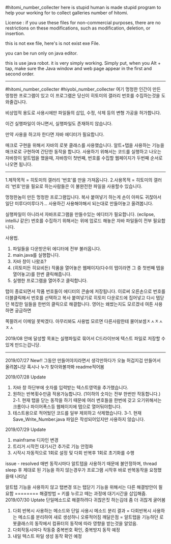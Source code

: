 #hitomi_number_collecter
here is stupid human is made stupid program to help your working for to collect galleries number of hitomi.

License
 : 
if you use these files for non-commercial purposes, there are no restrictions on these modifications, such as modification, deletion, or insertion.


this is not exe file, here's is not exist exe File.

you can be run only on java editor.

this is use java robot.
it is very simply working.
Simply put, when you Alt + tap, make sure the Java window and web page appear in the first and second order.

----------------------------------------------------------------------------------------------------------
#hitomi_number_collecter
#hiyobi_number_collecter
여기 멍청한 인간이 만든 멍청한 프로그램이 있고 이 프로그램은 당신이 히토미의 갤러리 번호를 수집하는것을 도와줄겁니다.

비상업적 용도로 사용시에만 파일들의 삽입, 수정, 삭제 등의 변형 가공을 허가합니다.

이건 실행파일이 아니면서, 실행파일도 존재하지 않습니다.

만약 사용을 하고자 한다면 자바 에디터가 필요합니다.

매크로 구현을 위해서 자바의 로봇 클래스를 사용했습니다.
알트+탭을 사용하는 기능을 매크로로 구현하여 간단한 동작을 합니다.
사용하기 위해서는 코드를 실행하고 나오는 자바창이 알트텝을 했을때,
자바창이 첫번째, 번호를 수집할 웹페이지가 두번째 순서로 나오면 됩니다.

----------------------------------------------------------------------------------------------------------
1.제작목적 = 히토미의 갤러리 '번호'를 만을 가져옵니다.
2.사용목적 = 히토미의 갤러리 '번호'만을 필요로 하는사람들은 이 불완전한 파일을 사용할수 있습니다.


멍청한놈이 만든 멍청한 프로그램입니다.
복사 붙여넣기 하는게 손이 아파도 귀찮아서
일단 미루다미루다가... 사용하긴 사용해야해서 되는대로 만들어놓고 올려봅니다.

실행파일이 아니라서 자바프로그램을 만들수있는 에디터가 필요합니다. (eclipse, intelliJ 같은)
번호를 수집하기 위해서는 위에 업로드 해놓은 자바 파일들이 전부 필요합니다.

사용법.
1. 파일들을 다운받은뒤 에디터에 전부 불러옵니다.
2. main.java를 실행합니다.
3. 자바 창이 나왔죠?
4. (히토미든 히요비든) 작품을 열어놓은 웹페이지(다수의 탭이라면 그 중 첫번째 탭을 열어놓고)를 한번 클릭해줍니다.
5. 실행한 프로그램을 열어주고 클릭합니다.

탭이 종료되면서 작품 번호들이 에디터의 콘솔에 저장됩니다.
이로써 오른손으로 번호를 더블클릭해서 번호를 선택하고 복사 붙여넣기로 히토미 다운로드에 집어넣고 다시 탭닫던 복잡한 일들을 한번의 클릭으로 해결합니다.
영어는 왜썼는지도 모르겠네 여튼 사용하면 궁금하면 

쪽팔려서 이메일 못박겠다. 아무리봐도 사용법 모르면 다른사람한테 물어보셈ㅈㅅㅈㅅㅈㅅ

2019/08 안에 달성할 목표는 실행파일로 묶어서 C드라이브에 텍스트 파일로 저장할 수 있게 만드는겁니당.



------------------------------------------------------------------------------------------
2019/07/27 New!!
 그동안 만들어야지라면서 생각만하다가 오늘 허겁지겁 만들어서 올려봅니당
 혹시나 누가 찾아와볼까봐 readme적어봄

2019/07/28 Update
 1. 자바 창 하단부에 숫자를 입력받는 텍스트영역을 추가했습니다.
 2. 원하는 반복횟수만큼 적용가능합니다. (1이하의 숫자는 전부 한번만 작동합니다.)
    2-1. 현재 탭을 닫는 동작을 하기 때문에 여러 번호들을 한번에 갖고 오기위해서는 크롬이나 파이어폭스등 웹페이지에 탭으로 열어둬야합니다.
 3. 테스트용으로 적어뒀던 코드를 일부 제외하고 삭제했습니다.
    3-1. 현재 Save_Write_Number.java 파일은 작성되어있지만 사용하지 않습니다.
    
2019/07/29 Update
 1. mainframe 디자인 변경
 2. 트리거 시작전 대기시간 추가로 기능 안정화
 3. 시작시 자동적으로 1회로 설정 및 다회 반복후 1회로 초기화를 수행
 
 issue - resolved
 매번 동작시마다 알트텝을 사용하기 때문에 불안정하며, thread sleep 후 제대로 된 기능을 하지 않는경우가 프로그램 시작후 바로 반복동작을 요청했을때 나타남
 
 알트텝 기능을 사용하지 않고 탭변경 또는 탭닫기 기능을 위해서는 다른 해결방안이 필요함
           ========
           해결방법 = 키를 누르고 떼는 과정에 대기시간을 삽입해줌.
2019/07/30 Uptate
단일메소드로 해결하려다 귀찮은짓 하는김데 좀 더 귀찮게 굴어봄
1. 다회 반복시 사용하는 메소드와 단일 사용시 메소드 분리
 결과 = 다회반복시 사용하는 메소드를 분리하여 새로 생성하니 오류적어짐
 깨달은점 = 알트탭을 기능하던 로봇클래스의 동작에서 컴퓨터의 동작에 따라 영향을 받는것을 알았음.
2. 다회작동시마다 작동중 중복번호 확인, 중복방지 동작 예정
3. 내일 텍스트 파일 생성 동작 확인 예정
 
